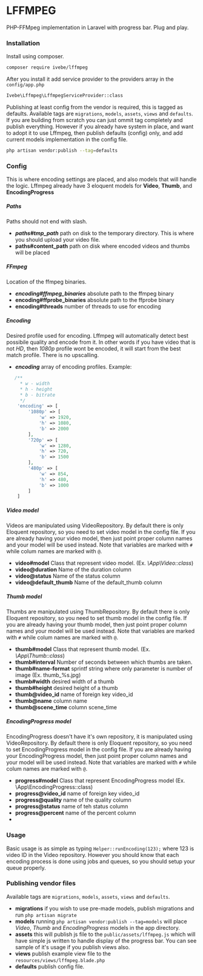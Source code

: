 # LFFMPEG
PHP-FFMpeg implementation in Laravel with progress bar. Plug and play.

### Installation

Install using composer.

```sh
composer require ivebe/lffmpeg
```

After you install it add service provider to the providers array in the `config/app.php`

```sh
Ivebe\Lffmpeg\LffmpegServiceProvider::class
```

Publishing at least config from the vendor is required, this is tagged as defaults. Available tags are `migrations`, `models`, `assets`, `views` and `defaults`. If you are building from scratch you can just ommit tag completely and publish everything. However if you already have system in place, and want to adopt it to use Lffmpeg, then publish defaults (config) only, and add current models implementation in the config file.

```sh
php artisan vendor:publish --tag=defaults
```

### Config

This is where encoding settings are placed, and also models that will handle the logic. Lffmpeg already have 3 eloquent models for **Video**, **Thumb**, and **EncodingProgress**

##### Paths
Paths should not end with slash.

* ***paths#tmp_path*** path on disk to the temporary directory. This is where you should upload your video file.
* **paths#content_path** path on disk where encoded videos and thumbs will be placed 

##### FFmpeg
Location of the ffmpeg binaries.

* ***encoding#ffmpeg_binaries*** absolute path to the ffmpeg binary
* **encoding#ffprobe_binaries** absolute path to the ffprobe binary
* **encoding#threads** number of threads to use for encoding

##### Encoding
Desired profile used for encoding. Lffmpeg will automatically detect best possibile quality and encode from it. In other words if you have video that is not *HD*, then *1080p* profile wont be encoded, it will start from the best match profile. There is no upscalling.

* ***encoding*** array of encoding profiles. Example:
```php
   /**
     * w - width
     * h - height
     * b - bitrate
     */
    'encoding' => [
        '1080p' => [
            'w' => 1920,
            'h' => 1080,
            'b' => 2000
        ],
        '720p' => [
            'w' => 1280,
            'h' => 720,
            'b' => 1500
        ],
        '480p' => [
            'w' => 854,
            'h' => 480,
            'b' => 1000
        ]
    ]
```

##### Video model
Videos are manipulated using VideoRepository. By default there is only Eloquent repository, so you need to set video model in the config file. If you are already having your video model, then just point proper column names and your model will be used instead. Note that variables are marked with `#` while colum names are marked with `@`.

* **video#model** Class that represent video model. (Ex. *\App\Video::class*)
* **video@duration** Name of the duration column
* **video@status** Name of the status column
* **video@default_thumb** Name of the default_thumb column

##### Thumb model
Thumbs are manipulated using ThumbRepository. By default there is only Eloquent repository, so you need to set thumb model in the config file. If you are already having your thumb model, then just point proper column names and your model will be used instead. Note that variables are marked with `#` while colum names are marked with `@`.

* **thumb#model** Class that represent thumb model. (Ex. *\App\Thumb::class*)
* **thumb#interval** Number of seconds between which thumbs are taken.
* **thumb#name-format** sprintf string where only parameter is number of image (Ex. thumb_%s.jpg)
* **thumb#width** desired width of a thumb
* **thumb#height** desired height of a thumb
* **thumb@video_id** name of foreign key video_id
* **thumb@name** column name
* **thumb@scene_time** column scene_time

##### EncodingProgress model
EncodingProgress doesn't have it's own repository, it is manipulated using VideoRepository. By default there is only Eloquent repository, so you need to set EncodingProgress model in the config file. If you are already having your EncodingProgress model, then just point proper column names and your model will be used instead. Note that variables are marked with `#` while colum names are marked with `@`.

* **progress#model** Class that represent EncodingProgress model (Ex. \App\EncodingProgress::class)
* **progress@video_id** name of foreign key video_id
* **progress@quality** name of the quality column
* **progress@status** name of teh status column
* **progress@percent** name of the percent column
* 
### Usage

Basic usage is as simple as typing `Helper::runEncoding(123);` where 123 is video ID in the Video repository. However you should know that each encoding process is done using jobs and queues, so you should setup your queue properly.

### Publishing vendor files
Available tags are `migrations`, `models`, `assets`, `views` and `defaults`.

* **migrations** if you wish to use pre-made models, publish migrations and run `php artisan migrate`
* **models** running `php artisan vendor:publish --tag=models` will place *Video*, *Thumb* and *EncodingProgress* models in the app directory.
* **assets** this will publish js file to the `public/assets/lffmpeg.js` which will have simple js written to handle display of the progress bar. You can see sample of it's usage if you publish views also.
* **views** publish example view file to the `resources/views/lffmpeg.blade.php`
* **defaults** publish config file.
